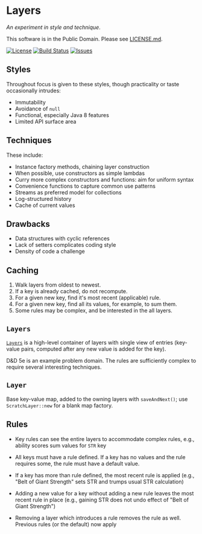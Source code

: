 # Layers

_An experiment in style and technique_.

This software is in the Public Domain.  Please see [LICENSE.md](LICENSE.md).

[![License](https://img.shields.io/badge/license-PD-blue.svg)](http://unlicense.org)
[![Build Status](https://circleci.com/gh/binkley/layers-java.svg?style=shield&circle-token=d86febce0a23cfc4f2aca122d5f5d78b9d177e47)](https://circleci.com/gh/binkley/layers-java)
[![Issues](https://img.shields.io/github/issues/binkley/layers-java.svg)](https://github.com/binkley/layers-java/issues)

## Styles

Throughout focus is given to these styles, though practicality or taste 
occasionally intrudes:

* Immutability
* Avoidance of `null`
* Functional, especially Java 8 features
* Limited API surface area

## Techniques

These include:

* Instance factory methods, chaining layer construction
* When possible, use constructors as simple lambdas
* Curry more complex constructors and functions: aim for uniform syntax
* Convenience functions to capture common use patterns
* Streams as preferred model for collections
* Log-structured history
* Cache of current values

## Drawbacks

* Data structures with cyclic references
* Lack of setters complicates coding style
* Density of code a challenge

## Caching

1. Walk layers from oldest to newest.
2. If a key is already cached, do not recompute.
3. For a given new key, find it's most recent (applicable) rule.
4. For a given new key, find all its values, for example, to sum them.
5. Some rules may be complex, and be interested in the all layers.

## `Layers`

[`Layers`](layers-lib/src/main/java/hm/binkley/layers/Layers.java) is a
high-level container of layers with single view of entries (key-value pairs,
computed after any new value is added for the key).

D&amp;D 5e is an example problem domain.  The rules are sufficiently complex to require several interesting techniques.

## `Layer`

Base key-value map, added to the owning layers with `saveAndNext()`; use `ScratchLayer::new` for a blank map factory.

## Rules

* Key rules can see the entire layers to accommodate complex rules, e.g.,
  ability scores sum values for `STR` key

* All keys must have a rule defined.  If a key has no values and the rule
  requires some, the rule must have a default value.
  
* If a key has more than rule defined, the most recent rule is applied (e.g.,
  "Belt of Giant Strength" sets STR and trumps usual STR calculation)
  
* Adding a new value for a key without adding a new rule leaves the most
  recent rule in place (e.g., gaining STR does not undo effect of "Belt of
  Giant Strength")

* Removing a layer which introduces a rule removes the rule as well.  Previous
  rules (or the default) now apply
